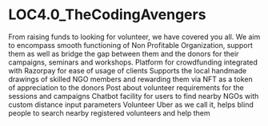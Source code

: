 # LOC4.0_TheCodingAvengers

From raising funds to looking for volunteer, we have covered you all. We aim to encompass smooth functioning of Non Profitable Organization, support them as well as bridge the gap between them and the donors for their campaigns, seminars and workshops.
Platform for crowdfunding integrated with Razorpay for ease of usage of clients
Supports the local handmade drawings of skilled NGO members and rewarding them via NFT as a token of appreciation to the donors
Post about volunteer requirements for the sessions and campaigns
Chatbot facility for users to find nearby NGOs with custom distance input parameters
Volunteer Uber as we call it, helps blind people to search nearby registered volunteers and help them

